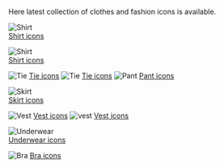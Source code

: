 Here latest collection of clothes and fashion icons is available.

<img src="https://media.iconsink.com/og_images/shirt-2953.png" alt="Shirt"><br/>
<a href="https://www.iconsink.com/icon/shirt-2953">Shirt icons</a>

<img src="https://media.iconsink.com/og_images/shirt-2957.png" alt="Shirt"><br/>
<a href="https://www.iconsink.com/icon/shirt-2957">Shirt icons</a>

<img src="https://media.iconsink.com/g_images/tie-2961.jpg" alt="Tie">
<a href="https://www.iconsink.com/icon/tie-2961">Tie icons</a>

<img src="https://media.iconsink.com/g_images/tie-2963.jpg" alt="Tie">
<a href="https://www.iconsink.com/icon/tie-2963">Tie icons</a>

<img src="https://media.iconsink.com/g_images/pant-2967.jpg" alt="Pant">
<a href="https://www.iconsink.com/icon/pant-2967">Pant icons</a>

<img src="https://media.iconsink.com/og_images/skirt-2968.png" alt="Skirt"><br/>
<a href="https://www.iconsink.com/icon/skirt-2968">Skirt icons</a>

<img src="https://media.iconsink.com/g_images/vest-2974.jpg" alt="Vest">
<a href="https://www.iconsink.com/icon/vest-2974">Vest icons</a>

<img src="https://media.iconsink.com/g_images/vest-2973.jpg" alt="vest">
<a href="https://www.iconsink.com/icon/vest-2973">Vest icons</a>

<img src="https://media.iconsink.com/og_images/underwear-2978.png" alt="Underwear"><br/>
<a href="https://www.iconsink.com/icon/underwear-2978">Underwear icons</a>

<img src="https://media.iconsink.com/g_images/bra-2980.jpg" alt="Bra">
<a href="https://www.iconsink.com/icon/bra-2980">Bra icons</a>


